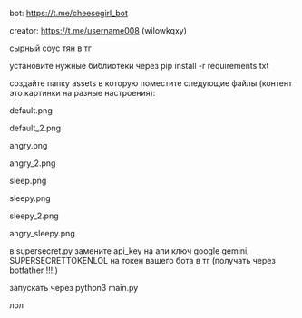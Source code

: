 bot: https://t.me/cheesegirl_bot

creator: https://t.me/username008 (wilowkqxy)

сырный соус тян в тг


установите нужные библиотеки через pip install -r requirements.txt


создайте папку assets в которую поместите следующие файлы (контент это картинки на разные настроения):

  default.png
  
  default_2.png
  
  angry.png
  
  angry_2.png
  
  sleep.png
  
  sleepy.png
  
  sleepy_2.png
  
  angry_sleepy.png
  


в supersecret.py замените api_key на апи ключ google gemini, SUPERSECRETTOKENLOL на токен вашего бота в тг (получать через botfather !!!!)


запускать через python3 main.py


лол
